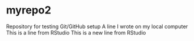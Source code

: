 # myrepo2
Repository for testing Git/GitHub setup
A line I wrote on my local computer
This is a line from RStudio
This is a new line from RStudio